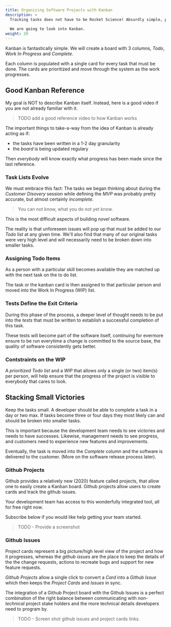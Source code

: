 ```yaml
---
title: Organizing Software Projects with Kanban
description: >
  Tracking tasks does not have to be Rocket Science! Absurdly simple, profoundly liberating and insane to ignore! 
  
  We are going to look into Kanban.
weight: 20
---
```


Kanban is fantastically simple. We will create a board with 3 columns,
_Todo_, _Work In Progress_ and _Complete_.

Each column is populated with a single card for every task that must be
done. The cards are prioritized and move through the system as the
work progresses.

## Good Kanban Reference

My goal is NOT to describe Kanban itself. Instead, here is a good video
if you are not already familiar with it.

> TODO add a good reference video to how Kanban works

The important things to take-a-way from the idea of Kanban is already acting as if:

- the tasks have been written in a 1-2 day granularity
- the _board_ is being updated regulary

Then _everybody_ will know exactly what progress has been made since the
last reference.

### Task Lists Evolve 

We must embrace this fact: The tasks we began thinking about during
the _Customer Disovery_ session while defining the _MVP_ was probably
pretty accurate, but almost certainly _incomplete_.

> You can not know, what you do not yet know.

This is the most difficult aspects of building _novel_ software.

The reality is that unforeseen issues will pop up that must be added
to our _Todo_ list at any given time. We'll also find that many of our
original tasks were very high level and will necessarily need to be
broken down into smaller tasks.

### Assigning Todo Items

As a person with a particular skill becomes available they are
matched up with the next task on the to do list.

The task or the kanban card is then assigned to that particular
person and moved into the Work In Progress (WIP) list. 

### Tests Define the Exit Criteria

During this phase of the process, a deeper level of thought needs to
be put into the _tests_ that must be written to establish a successful
completion of this task.

These tests will become part of the software itself, continuing for
evermore ensure to be run everytime a change is committed to the
source base, the quality of software consistently gets better.

### Contstraints on the WIP

A _prioritized Todo list_ and a _WIP_ that allows only a single (or
two) item(s) per person, will help ensure that the progress of the project
is visible to everybody that cares to look.

## Stacking Small Victories

Keep the tasks small. A developer should be able to complete a task in
a day or two max. If tasks become three or four days they most likely
can and should be broken into smaller tasks.

This is important because the development team needs to see victories
and needs to have successes. Likewise, management needs to see
progress, and  customers need to experience new features and
improvements. 

Eventually, the task is moved into the *Complete* column and the
software is delivered to the customer. (More on the software release
process later).

### Github Projects

Github provides a relatively new (2020) feature called projects,
that allow one to easily create a Kanban board. Github projects allow
users to create cards and track the github issues.

Your development team has access to this wonderfully integrated tool,
all for free right now.

Subscribe below if you would like help getting your team started.

> TODO - Provide a screenshot

### Github Issues

Project cards represent a big picture/high level view of the project
and how it progresses, whereas the _github issues_ are the place to
keep the details of the the change requests, actions to recreate bugs
and support for new feature requests.

_Github Projects_ allow a single click to convert a _Card_ into a
_Github Issue_ which then keeps the _Project Cards_ and _Issues_ in
sync. 

The integration of a Github Project board with the Github Issues is a
perfect combination of the right balance between communicating with
_non-technical_ project stake holders and the more technical details
developers need to program by.

> TODO - Screen shot github issues and project cards links.
